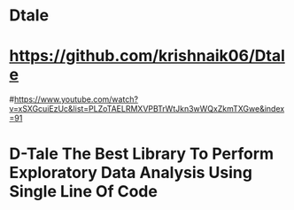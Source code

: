 # Dtale

# https://github.com/krishnaik06/Dtale
#https://www.youtube.com/watch?v=xSXGcuiEzUc&list=PLZoTAELRMXVPBTrWtJkn3wWQxZkmTXGwe&index=91

# D-Tale The Best Library To Perform Exploratory Data Analysis Using Single Line Of Code